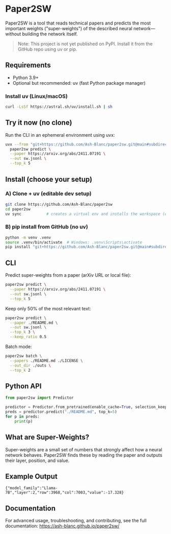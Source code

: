 
# Paper2SW

Paper2SW is a tool that reads technical papers and predicts the most important weights ("super-weights") of the described neural network—without building the network itself.

> Note: This project is not yet published on PyPI. Install it from the GitHub repo using uv or pip.

## Requirements
- Python 3.9+
- Optional but recommended: uv (fast Python package manager)

### Install uv (Linux/macOS)
```bash
curl -LsSf https://astral.sh/uv/install.sh | sh
```

## Try it now (no clone)
Run the CLI in an ephemeral environment using uvx:
```bash
uvx --from "git+https://github.com/Ash-Blanc/paper2sw.git@main#subdirectory=paper2sw" \
  paper2sw predict \
  --paper https://arxiv.org/abs/2411.07191 \
  --out sw.jsonl \
  --top_k 5
```

## Install (choose your setup)

### A) Clone + uv (editable dev setup)
```bash
git clone https://github.com/Ash-Blanc/paper2sw
cd paper2sw
uv sync           # creates a virtual env and installs the workspace (editable)
```

### B) pip install from GitHub (no uv)
```bash
python -m venv .venv
source .venv/bin/activate  # Windows: .venv\Scripts\activate
pip install "git+https://github.com/Ash-Blanc/paper2sw.git@main#subdirectory=paper2sw"
```

## CLI
Predict super-weights from a paper (arXiv URL or local file):
```bash
paper2sw predict \
  --paper https://arxiv.org/abs/2411.07191 \
  --out sw.jsonl \
  --top_k 5
```

Keep only 50% of the most relevant text:
```bash
paper2sw predict \
  --paper ./README.md \
  --out sw.jsonl \
  --top_k 3 \
  --keep_ratio 0.5
```

Batch mode:
```bash
paper2sw batch \
  --papers ./README.md ./LICENSE \
  --out_dir ./outs \
  --top_k 2
```

## Python API
```python
from paper2sw import Predictor

predictor = Predictor.from_pretrained(enable_cache=True, selection_keep_ratio=0.5)
preds = predictor.predict("./README.md", top_k=5)
for p in preds:
    print(p)
```

## What are Super-Weights?
Super-weights are a small set of numbers that strongly affect how a neural network behaves. Paper2SW finds these by reading the paper and outputs their layer, position, and value.

## Example Output
```jsonl
{"model_family":"Llama-7B","layer":2,"row":3968,"col":7003,"value":-17.328}
```

## Documentation
For advanced usage, troubleshooting, and contributing, see the full documentation: https://ash-blanc.github.io/paper2sw/
